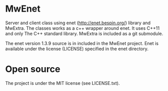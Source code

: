 MwEnet
======
Server and client class using enet (http://enet.bespin.org/) library
 and MwExtra. The classes works as a c++ wrapper around enet. It uses
 C++11 and only The C++ standard library. MwExtra is included as a git
 submodule.

The enet version 1.3.9 source is in included in the MwEnet project.
 Enet is available under the license (LICENSE) specified in the enet
 directory.

Open source
======
 The project is under the MIT license (see LICENSE.txt).
